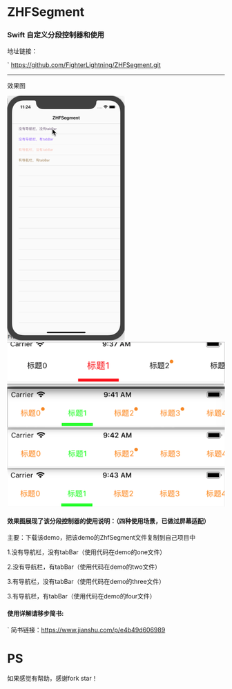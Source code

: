 # ZHFSegment
### Swift 自定义分段控制器和使用

地址链接：

`
https://github.com/FighterLightning/ZHFSegment.git

---

效果图
 
 ![](./ZHFSegment/1.gif)      ![](./ZHFSegment/1.png)



####  效果图展现了该分段控制器的使用说明：（四种使用场景，已做过屏幕适配）

主要：下载该demo，把该demo的ZhfSegment文件复制到自己项目中

1.没有导航栏，没有tabBar（使用代码在demo的one文件）

2.没有导航栏，有tabBar（使用代码在demo的two文件）

3.有导航栏，没有tabBar（使用代码在demo的three文件）

3.有导航栏，有tabBar（使用代码在demo的four文件）

#### 使用详解请移步简书:

`
简书链接：https://www.jianshu.com/p/e4b49d606989

 
# PS

 如果感觉有帮助，感谢fork star！
